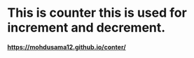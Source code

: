 # This is counter this is used for increment and decrement.
**https://mohdusama12.github.io/conter/**
